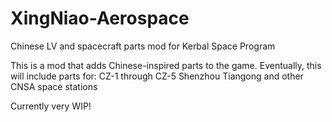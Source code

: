 # XingNiao-Aerospace
Chinese LV and spacecraft parts mod for Kerbal Space Program

This is a mod that adds Chinese-inspired parts to the game. Eventually, this will include parts for:
CZ-1 through CZ-5
Shenzhou
Tiangong and other CNSA space stations

Currently very WIP!
